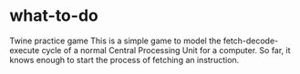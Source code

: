 # what-to-do
Twine practice game
This is a simple game to model the fetch-decode-execute cycle of a normal Central Processing Unit for a computer. So far, it knows enough to start the process of fetching an instruction.
